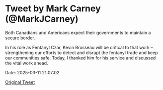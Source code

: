 # Tweet by Mark Carney (@MarkJCarney)

Both Canadians and Americans expect their governments to maintain a secure border.

In his role as Fentanyl Czar, Kevin Brosseau will be critical to that work – strengthening our efforts to detect and disrupt the fentanyl trade and keep our communities safe. Today, I thanked him for his service and discussed the vital work ahead.

Date: 2025-03-11 21:07:02

[Original Tweet](https://x.com/MarkJCarney/status/1899567767852102024)
